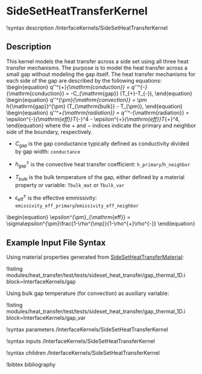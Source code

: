 # SideSetHeatTransferKernel

!syntax description /InterfaceKernels/SideSetHeatTransferKernel

## Description

This kernel models the heat transfer across a side set using all three heat transfer mechanisms. The purpose is to model the heat transfer across a small gap without modeling the gap itself. The heat transfer mechanisms for each side of the gap are described by the following equations:
\begin{equation}
  q''^{+}_{\mathrm{conduction}} = q''^{-}_{\mathrm{conduction}} = -C_{\mathrm{gap}} (T_{+}-T_{-}),
\end{equation}
\begin{equation}
  q''^{\pm}_{\mathrm{convection}} = \pm h_{\mathrm{gap}}^{\pm} (T_{\mathrm{bulk}} - T_{\pm}),
\end{equation}
\begin{equation}
  q''^+_{\mathrm{radiation}} = q''^-_{\mathrm{radiation}} = \epsilon^{-}_{\mathrm{eff}}T_{-}^4 -  \epsilon^{+}_{\mathrm{eff}}T_{+}^4,
\end{equation}
where the $+$ and $-$ indices indicate the primary and neighbor side of the boundary, respectively.

 - $C_{\mathrm{gap}}$ is the gap conductance typically defined as conductivity divided by gap width: `conductance`

 - $h_{\mathrm{gap}}^{\pm}$ is the convective heat transfer coefficient: `h_primary`/`h_neighbor`

 - $T_{\mathrm{bulk}}$ is the bulk temperature of the gap, either defined by a material property or variable: `Tbulk_mat` or `Tbulk_var`

 - $\epsilon^{\pm}_{\mathrm{eff}}$ is the effective emmissivity: `emissivity_eff_primary`/`emissivity_eff_neighbor`

\begin{equation}
  \epsilon^{\pm}_{\mathrm{eff}} = \sigma\epsilon^{\pm}\frac{1-\rho^{\mp}}{1-\rho^{+}\rho^{-}}
\end{equation}

## Example Input File Syntax

Using material properties generated from [SideSetHeatTransferMaterial](SideSetHeatTransferMaterial.md):

!listing modules/heat_transfer/test/tests/sideset_heat_transfer/gap_thermal_1D.i block=InterfaceKernels/gap

Using bulk gap temperature (for convection) as auxiliary variable:

!listing modules/heat_transfer/test/tests/sideset_heat_transfer/gap_thermal_1D.i block=InterfaceKernels/gap_var

!syntax parameters /InterfaceKernels/SideSetHeatTransferKernel

!syntax inputs /InterfaceKernels/SideSetHeatTransferKernel

!syntax children /InterfaceKernels/SideSetHeatTransferKernel

!bibtex bibliography
